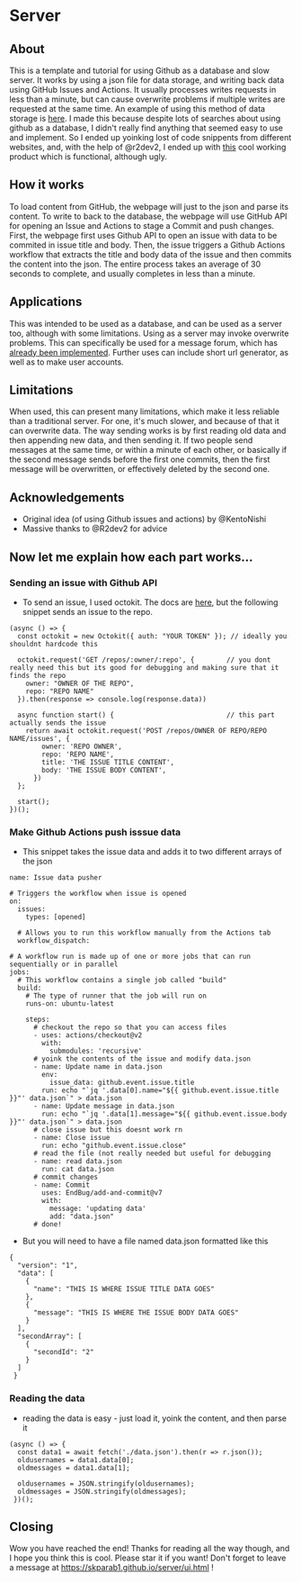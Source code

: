# Server
## About
This is a template and tutorial for using Github as a database and slow server. It works by using a json file for data storage, and writing back data using GitHub Issues and Actions. It usually processes writes requests in less than a minute, but can cause overwrite problems if multiple writes are requested at the same time. An example of using this method of data storage is [here](https://skparab1.github.io/server/frontend.html). I made this because despite lots of searches about using github as a database, I didn't really find anything that seemed easy to use and implement. So I ended up yoinking lost of code snippents from different websites, and, with the help of @r2dev2, I ended up with [this](https://skparab1.github.io/server/frontend.html) cool working product which is functional, although ugly.

## How it works
To load content from GitHub, the webpage will just to the json and parse its content. To write to back to the database, the webpage will use GitHub API for opening an Issue and Actions to stage a Commit and push changes. First, the webpage first uses Github API to open an issue with data to be commited in issue title and body. Then, the issue triggers a Github Actions workflow that extracts the title and body data of the issue and then commits the content into the json. The entire process takes an average of 30 seconds to complete, and usually completes in less than a minute.

## Applications
This was intended to be used as a database, and can be used as a server too, although with some limitations. Using as a server may invoke overwrite problems. This can specifically be used for a message forum, which has [already been implemented](https://skparab1.github.io/server/frontend.html). Further uses can include short url generator, as well as to make user accounts.

## Limitations
When used, this can present many limitations, which make it less reliable than a traditional server. For one, it's much slower, and because of that it can overwrite data. The way sending works is by first reading old data and then appending new data, and then sending it. If two people send messages at the same time, or within a minute of each other, or basically if the second message sends before the first one commits, then the first message will be overwritten, or effectively deleted by the second one.

## Acknowledgements
- Original idea (of using Github issues and actions) by @KentoNishi
- Massive thanks to @R2dev2 for advice

## Now let me explain how each part works...
### Sending an issue with Github API
- To send an issue, I used octokit. The docs are [here](https://docs.github.com/en/rest/reference/issues#create-an-issue), but the following snippet sends an issue to the repo.
````
(async () => {
  const octokit = new Octokit({ auth: "YOUR TOKEN" }); // ideally you shouldnt hardcode this
  
  octokit.request('GET /repos/:owner/:repo', {        // you dont really need this but its good for debugging and making sure that it finds the repo
    owner: "OWNER OF THE REPO",
    repo: "REPO NAME"
  }).then(response => console.log(response.data))
  
  async function start() {                            // this part actually sends the issue
    return await octokit.request('POST /repos/OWNER OF REPO/REPO NAME/issues', {
        owner: 'REPO OWNER',
        repo: 'REPO NAME',
        title: 'THE ISSUE TITLE CONTENT',
        body: 'THE ISSUE BODY CONTENT',
      })
  };

  start();
})();
````

### Make Github Actions push isssue data
- This snippet takes the issue data and adds it to two different arrays of the json
````
name: Issue data pusher

# Triggers the workflow when issue is opened
on:
  issues:
    types: [opened]

  # Allows you to run this workflow manually from the Actions tab
  workflow_dispatch:
  
# A workflow run is made up of one or more jobs that can run sequentially or in parallel
jobs:
  # This workflow contains a single job called "build"
  build:
    # The type of runner that the job will run on
    runs-on: ubuntu-latest
    
    steps:
      # checkout the repo so that you can access files
      - uses: actions/checkout@v2
        with:
          submodules: 'recursive'
      # yoink the contents of the issue and modify data.json
      - name: Update name in data.json
        env:
          issue_data: github.event.issue.title
        run: echo "`jq '.data[0].name="${{ github.event.issue.title }}"' data.json`" > data.json
      - name: Update message in data.json
        run: echo "`jq '.data[1].message="${{ github.event.issue.body }}"' data.json`" > data.json
      # close issue but this doesnt work rn
      - name: Close issue
        run: echo "github.event.issue.close"
      # read the file (not really needed but useful for debugging
      - name: read data.json
        run: cat data.json
      # commit changes
      - name: Commit
        uses: EndBug/add-and-commit@v7
        with:
          message: 'updating data'
          add: "data.json"
      # done!
````
- But you will need to have a file named data.json formatted like this
````
{
  "version": "1",
  "data": [
    {
      "name": "THIS IS WHERE ISSUE TITLE DATA GOES"
    },
    {
      "message": "THIS IS WHERE THE ISSUE BODY DATA GOES"
    }
  ],
  "secondArray": [
    {
      "secondId": "2"
    }
  ]
 }
````

### Reading the data
- reading the data is easy - just load it, yoink the content, and then parse it
````
(async () => {
  const data1 = await fetch('./data.json').then(r => r.json());
  oldusernames = data1.data[0];
  oldmessages = data1.data[1];

  oldusernames = JSON.stringify(oldusernames);
  oldmessages = JSON.stringify(oldmessages);
 })();
````

## Closing
Wow you have reached the end! Thanks for reading all the way though, and I hope you think this is cool. Please star it if you want! Don't forget to leave a message at https://skparab1.github.io/server/ui.html !
